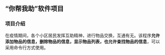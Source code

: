 ## “你帮我助”软件项目

### 项目介绍

在疫情期间，各个小区居民发挥互助精神，进行物品交换，互通有无。该程序**允许添加物品的信息，删除物品的信息，显示物品列表，也允许查找物品的信息**，可以采用命令行方式使用。
